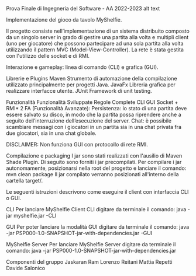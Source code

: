 Prova Finale di Ingegneria del Software - AA 2022-2023
alt text

Implementazione del gioco da tavolo MyShelfie.

Il progetto consiste nell’implementazione di un sistema distribuito composto da un singolo server in grado di gestire una partita alla volta e multipli client (uno per giocatore) che possono partecipare ad una sola partita alla volta utilizzando il pattern MVC (Model-View-Controller). La rete è stata gestita con l'utilizzo delle socket e di RMI.

Interazione e gameplay: linea di comando (CLI) e grafica (GUI).

Librerie e Plugins
Maven	Strumento di automazione della compilazione utilizzato principalmente per progetti Java.
JavaFx	Libreria grafica per realizzare interfacce utente.
JUnit	Framework di unit testing.

Funzionalità
Funzionalità Sviluppate
Regole Complete
CLI
GUI
Socket + RMI*
2 FA (Funzionalità Avanzate):
Persistenza: lo stato di una partita deve essere salvato su disco, in modo che la partita possa riprendere anche a seguito dell’interruzione dell’esecuzione del server.
Chat: è possibile scambiare messagi con i giocatori in un partita sia in una chat privata fra due giocatori, sia in una chat globale.

DISCLAIMER: Non funziona GUI con protocollo di rete RMI.

Compilazione e packaging
I jar sono stati realizzati con l'ausilio di Maven Shade Plugin. Di seguito sono forniti i jar precompilati. Per compilare i jar autonomamente, posizionarsi nella root del progetto e lanciare il comando:
mvn clean package
Il jar compilato verranno posizionati all'interno della cartella target/.

Le seguenti istruzioni descrivono come eseguire il client con interfaccia CLI o GUI.

CLI
Per lanciare MyShelfie Client CLI digitare da terminale il comando:
java -jar myshelfie.jar -CLI

GUI
Per poter lanciare la modalità GUI digitare da terminale il comando:
java -jar PSP000-1.0-SNAPSHOT-jar-with-dependencies.jar -GUI

MyShelfie Server
Per lanciare MyShelfie Server digitare da terminale il comando:
java -jar PSP000-1.0-SNAPSHOT-jar-with-dependencies.jar

Componenti del gruppo
Jaskaran Ram
Lorenzo Reitani
Mattia Repetti
Davide Salonico

